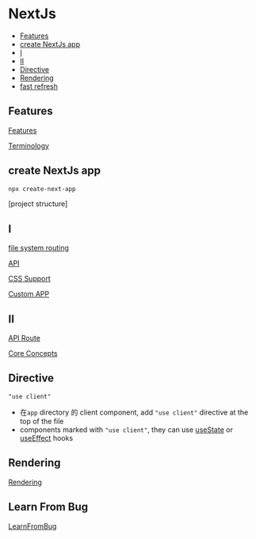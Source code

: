 # NextJs

- [Features](#features)
- [create NextJs app](#create-nextjs-app)
- [I](#i)
- [II](#ii)
- [Directive](#directive)
- [Rendering](#rendering)
- [fast refresh](#fast-refresh)

## Features

[Features](NextJS_Features.md)

[Terminology](NextJS_Terminology.md)

## create NextJs app

```bash
npx create-next-app
```

[project structure]

## I

[file system routing](NextJs_File_System_Routing.md)

[API](NextJs_API.md)

[CSS Support](NextJs_CSS_Support.md)

[Custom APP](NextJS_Custom_App.md)

## II

[API Route](NextJS_API_Routes.md)

[Core Concepts](NextJS_Core_Concepts.md)

## Directive

`"use client"`

- 在`app` directory 的 client component, add `"use client"` directive at the top of the file
- components marked with `"use client"`, they can use [useState]() or [useEffect]() hooks

## Rendering

[Rendering](NextJs_Rendering.md)

## Learn From Bug

[LearnFromBug](NextJS_Learn_From_Bug.md)


